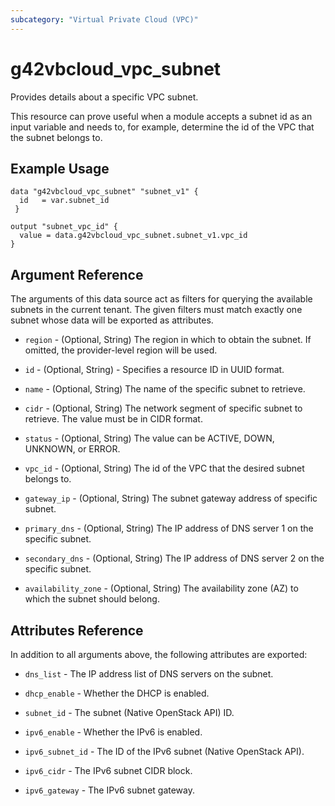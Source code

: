 ```yaml
---
subcategory: "Virtual Private Cloud (VPC)"
---
```


# g42vbcloud_vpc_subnet

Provides details about a specific VPC subnet.

This resource can prove useful when a module accepts a subnet id as
an input variable and needs to, for example, determine the id of the
VPC that the subnet belongs to.

## Example Usage

```hcl
data "g42vbcloud_vpc_subnet" "subnet_v1" {
  id   = var.subnet_id
 }

output "subnet_vpc_id" {
  value = data.g42vbcloud_vpc_subnet.subnet_v1.vpc_id
}
```

## Argument Reference

The arguments of this data source act as filters for querying the available
subnets in the current tenant. The given filters must match exactly one
subnet whose data will be exported as attributes.

* `region` - (Optional, String) The region in which to obtain the subnet. If omitted, the provider-level region will be used.

* `id` - (Optional, String) - Specifies a resource ID in UUID format.

* `name` - (Optional, String) The name of the specific subnet to retrieve.

* `cidr` - (Optional, String) The network segment of specific subnet to retrieve. The value must be in CIDR format.

* `status` - (Optional, String) The value can be ACTIVE, DOWN, UNKNOWN, or ERROR.

* `vpc_id` - (Optional, String) The id of the VPC that the desired subnet belongs to.

* `gateway_ip` - (Optional, String) The subnet gateway address of specific subnet.

* `primary_dns` - (Optional, String) The IP address of DNS server 1 on the specific subnet.

* `secondary_dns` - (Optional, String) The IP address of DNS server 2 on the specific subnet.

* `availability_zone` - (Optional, String) The availability zone (AZ) to which the subnet should belong.

## **Attributes Reference**

In addition to all arguments above, the following attributes are exported:

* `dns_list` - The IP address list of DNS servers on the subnet.

* `dhcp_enable` - Whether the DHCP is enabled.

* `subnet_id` - The subnet (Native OpenStack API) ID.

* `ipv6_enable` - Whether the IPv6 is enabled.

* `ipv6_subnet_id` - The ID of the IPv6 subnet (Native OpenStack API).

* `ipv6_cidr` - The IPv6 subnet CIDR block.

* `ipv6_gateway` - The IPv6 subnet gateway.

